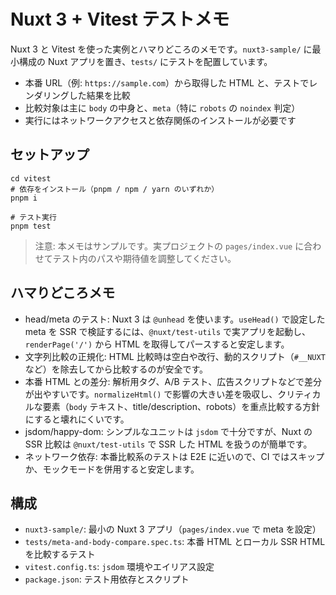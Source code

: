 # Nuxt 3 + Vitest テストメモ

Nuxt 3 と Vitest を使った実例とハマりどころのメモです。`nuxt3-sample/` に最小構成の Nuxt アプリを置き、`tests/` にテストを配置しています。

- 本番 URL（例: `https://sample.com`）から取得した HTML と、テストでレンダリングした結果を比較
- 比較対象は主に `body` の中身と、`meta`（特に `robots` の `noindex` 判定）
- 実行にはネットワークアクセスと依存関係のインストールが必要です

## セットアップ

```
cd vitest
# 依存をインストール（pnpm / npm / yarn のいずれか）
pnpm i

# テスト実行
pnpm test
```

> 注意: 本メモはサンプルです。実プロジェクトの `pages/index.vue` に合わせてテスト内のパスや期待値を調整してください。

## ハマりどころメモ

- head/meta のテスト: Nuxt 3 は `@unhead` を使います。`useHead()` で設定した meta を SSR で検証するには、`@nuxt/test-utils` で実アプリを起動し、`renderPage('/')` から HTML を取得してパースすると安定します。
- 文字列比較の正規化: HTML 比較時は空白や改行、動的スクリプト（`#__NUXT` など）を除去してから比較するのが安全です。
- 本番 HTML との差分: 解析用タグ、A/B テスト、広告スクリプトなどで差分が出やすいです。`normalizeHtml()` で影響の大きい差を吸収し、クリティカルな要素（`body` テキスト、title/description、robots）を重点比較する方針にすると壊れにくいです。
- jsdom/happy-dom: シンプルなユニットは `jsdom` で十分ですが、Nuxt の SSR 比較は `@nuxt/test-utils` で SSR した HTML を扱うのが簡単です。
- ネットワーク依存: 本番比較系のテストは E2E に近いので、CI ではスキップか、モックモードを併用すると安定します。

## 構成

- `nuxt3-sample/`: 最小の Nuxt 3 アプリ（`pages/index.vue` で meta を設定）
- `tests/meta-and-body-compare.spec.ts`: 本番 HTML とローカル SSR HTML を比較するテスト
- `vitest.config.ts`: `jsdom` 環境やエイリアス設定
- `package.json`: テスト用依存とスクリプト

